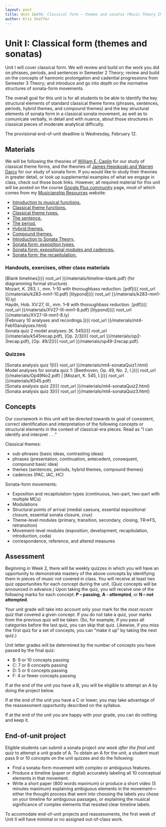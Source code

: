 ```yaml
---
layout: post
title: Unit I&#58; Classical form – themes and sonatas (Music Theory IV)
author: Kris Shaffer
---
```


# Unit I: Classical form (themes and sonatas) #

Unit I will cover classical form. We will review and build on the work you did on phrases, periods, and sentences in Semester 2 Theory; review and build on the concepts of harmonic prolongation and cadential progressions from Semester 3 Theory; and introduce and go into depth on the normative structures of sonata-form movements.

The overall goal for this unit is for all students to be able to identify the key structural elements of standard classical theme forms (phrases, sentences, periods, hybrid themes, and compound themes) and the key structural elements of sonata form in a classical sonata movement, as well as to comunicate verbally, in detail and with nuance, about those structures in classical pieces of moderate analytical difficulty.

The provisional end-of-unit deadline is Wednesday, February 12.

## Materials ##

We will be following the theories of [William E. Caplin](https://openlibrary.org/works/OL2689355W/Classical_form) for our study of classical theme forms, and the theories of [James Hepokoski and Warren Darcy](https://openlibrary.org/works/OL4294182W/Elements_of_sonata_theory) for our study of sonata form. If you would like to study their theories in greater detail, or look up supplemental examples of what we engage in class, check out those book links. However, all required material for this unit will be posted on the course [Google Plus community](https://plus.google.com/u/1/communities/118350994807708327963) page, most of which comes from my [Musicianship Resources](http://kris.shaffermusic.com/musicianship) website:

- [Introduction to musical functions.](http://kris.shaffermusic.com/musicianship/functions.html)  
- [Classical theme functions.](http://kris.shaffermusic.com/musicianship/themeFunctions.html)  
- [Classical theme types.](http://kris.shaffermusic.com/musicianship/classicalThemes.html)  
- [The sentence.](http://kris.shaffermusic.com/musicianship/sentence.html)  
- [The period.](http://kris.shaffermusic.com/musicianship/period.html)  
- [Hybrid themes.](http://kris.shaffermusic.com/musicianship/hybridThemes.html)  
- [Compound themes.](http://kris.shaffermusic.com/musicianship/compoundThemes.html)  
- [Introduction to Sonata Theory.](http://kris.shaffermusic.com/musicianship/SonataTheory-intro.html)  
- [Sonata form: exposition types.](http://kris.shaffermusic.com/musicianship/SonataTheory-exposition.html)  
- [Sonata form: expositional modules and cadences.](http://kris.shaffermusic.com/musicianship/SonataTheory-modules.html)  
- [Sonata form: the recapitulation.](http://kris.shaffermusic.com/musicianship/sonataRecap.html)

### Handouts, exercises, other class materials ###

[Blank timelines]({{ root_url }}/materials/timeline-blank.pdf) (for diagramming formal structure).  
Mozart, K. 283, I., mm. 1–10 with thoroughbass reduction. [pdf]({{ root_url }}/materials/k283-mm1-10.pdf) [lilypond]({{ root_url }}/materials/k283-mm1-10.ly)  
Haydn, Hob. XV:27, III., mm. 1–8 with thoroughbass reduction. [pdf]({{ root_url }}/materials/XV27-III-mm1-8.pdf) [lilypond]({{ root_url }}/materials/XV27-III-mm1-8.ly)  
[February 10 analyses and recordings.]({{ root_url }}/materials/mt4-Feb10analyses.html)  
Sonata quiz 2 model analyses: [K. 545]({{ root_url }}/materials/k545recap.pdf), [Op. 2/3]({{ root_url }}/materials/op2-3recap.pdf), [Op. 49/2]({{ root_url }}/materials/op49-2recap.pdf).

### Quizzes ###

[Sonata analysis quiz 1]({{ root_url }}/materials/mt4-sonataQuiz1.html)  
Model analyses for sonata quiz 1: [Beethoven, Op. 49, No. 2, I.]({{ root_url }}/materials/Op49No2.pdf) | [Mozart, K. 545, I.]({{ root_url }}/materials/K545.pdf)  
[Sonata analysis quiz 2]({{ root_url }}/materials/mt4-sonataQuiz2.html)  
[Sonata analysis quiz 3]({{ root_url }}/materials/mt4-sonataQuiz3.html)  


## Concepts ##

Our coursework in this unit will be directed towards to goal of consistent, correct identification and interpretation of the following concepts or structural elements in the context of classical-era pieces. Read as "I can identify and interpret . . ."

Classical themes:

- sub-phrases (basic ideas, contrasting ideas)  
- phrases (presentation, continuation, antecedent, consequent, compound basic idea)  
- themes (sentences, periods, hybrid themes, compound themes)  
- cadences (PAC, IAC, HC)  

Sonata-form movements:

- Exposition and recapitulation types (continuous, two-part, two-part with multiple MCs)  
- Modulations  
- Structural points of arrival (medial caesura, essential expositional closure, essential sonata closure, crux)  
- Theme-level modules (primary, transition, secondary, closing, TR=>FS, retransition)  
- Movement-level modules (exposition, development, recapitulation, introduction, coda)  
- correspondence, reference, and altered measures  

## Assessment ##

Beginning in Week 2, there will be weekly quizzes in which you will have an opportunity to demonstrate mastery of the above concepts by identifying them in pieces of music not covered in class. You will receive at least two quiz opportunities for each concept during the unit. (Quiz concepts will be announced in advance.) Upon taking the quiz, you will receive one of the following marks for each concept: **P – passing**, **A - attempted**, or **N – not attempted**. 

Your unit grade will take into account only your mark for the *most recent quiz* that covered a given concept. If you do not take a quiz, your marks from the previous quiz will be taken. (So, for example, if you pass all categories before the last quiz, you can skip that quiz. Likewise, if you miss the first quiz for a set of concepts, you can "make it up" by taking the next quiz.)

Unit letter grades will be determined by the number of concepts you have passed by the final quiz:

- B: 9 or 10 concepts passing  
- C: 7 or 8 concepts passing  
- D: 5 or 6 concepts passing  
- F: 4 or fewer concepts passing

If at the end of the unit you have a B, you will be eligible to attempt an A by doing the project below.

If at the end of the unit you have a C or lower, you may take advantage of the reassessment opportunity described on the syllabus.

If at the end of the unit you are happy with your grade, you can do nothing and keep it.

## End-of-unit project ##

Eligible students can submit a sonata project *one week after the final unit quiz* to attempt a unit grade of A. To obtain an A for the unit, a student must pass 9 or 10 concepts on the unit quizzes and do the following: 

- Find a sonata-form movement with complex or ambiguous features.  
- Produce a timeline (paper or digital) accurately labeling all 10 conceptual elements in that movement.  
- Write a short paper (800 words maximum) or produce a short video (5 minutes maximum) explaining ambiguous elements in the movement—either the thought process that went into choosing the labels you chose on your timeline for ambiguous passages, or explaining the musical significance of complex elements that resisted clear timeline labels.

To accomodate end-of-unit projects and reassessments, the first week of Unit II will have minimal or no assigned out-of-class work.